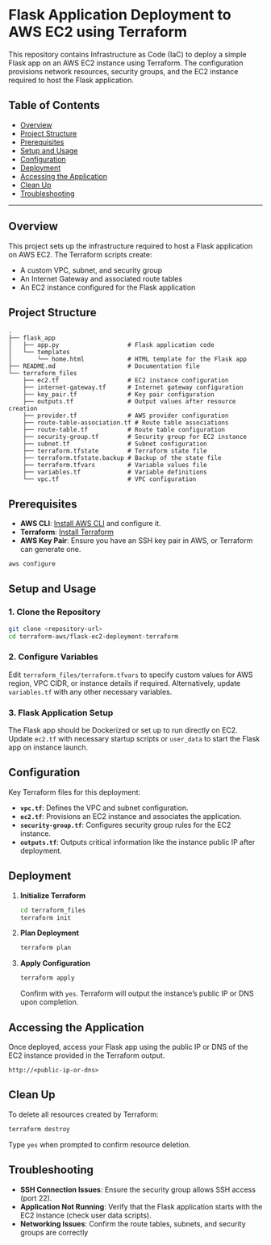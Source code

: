 
# Flask Application Deployment to AWS EC2 using Terraform

This repository contains Infrastructure as Code (IaC) to deploy a simple Flask app on an AWS EC2 instance using Terraform. The configuration provisions network resources, security groups, and the EC2 instance required to host the Flask application.

## Table of Contents
- [Overview](#overview)
- [Project Structure](#project-structure)
- [Prerequisites](#prerequisites)
- [Setup and Usage](#setup-and-usage)
- [Configuration](#configuration)
- [Deployment](#deployment)
- [Accessing the Application](#accessing-the-application)
- [Clean Up](#clean-up)
- [Troubleshooting](#troubleshooting)

---

## Overview

This project sets up the infrastructure required to host a Flask application on AWS EC2. The Terraform scripts create:
- A custom VPC, subnet, and security group
- An Internet Gateway and associated route tables
- An EC2 instance configured for the Flask application

## Project Structure

```plaintext
.
├── flask_app
│   ├── app.py                   # Flask application code
│   └── templates
│       └── home.html            # HTML template for the Flask app
├── README.md                    # Documentation file
└── terraform_files
    ├── ec2.tf                   # EC2 instance configuration
    ├── internet-gateway.tf      # Internet gateway configuration
    ├── key_pair.tf              # Key pair configuration
    ├── outputs.tf               # Output values after resource creation
    ├── provider.tf              # AWS provider configuration
    ├── route-table-association.tf # Route table associations
    ├── route-table.tf           # Route table configuration
    ├── security-group.tf        # Security group for EC2 instance
    ├── subnet.tf                # Subnet configuration
    ├── terraform.tfstate        # Terraform state file
    ├── terraform.tfstate.backup # Backup of the state file
    ├── terraform.tfvars         # Variable values file
    ├── variables.tf             # Variable definitions
    └── vpc.tf                   # VPC configuration
```

## Prerequisites

- **AWS CLI**: [Install AWS CLI](https://docs.aws.amazon.com/cli/latest/userguide/cli-configure-quickstart.html) and configure it.
- **Terraform**: [Install Terraform](https://learn.hashicorp.com/tutorials/terraform/install-cli)
- **AWS Key Pair**: Ensure you have an SSH key pair in AWS, or Terraform can generate one.

```bash
aws configure
```

## Setup and Usage

### 1. Clone the Repository

```bash
git clone <repository-url>
cd terraform-aws/flask-ec2-deployment-terraform
```

### 2. Configure Variables

Edit `terraform_files/terraform.tfvars` to specify custom values for AWS region, VPC CIDR, or instance details if required. Alternatively, update `variables.tf` with any other necessary variables.

### 3. Flask Application Setup

The Flask app should be Dockerized or set up to run directly on EC2. Update `ec2.tf` with necessary startup scripts or `user_data` to start the Flask app on instance launch.

## Configuration

Key Terraform files for this deployment:
- **`vpc.tf`**: Defines the VPC and subnet configuration.
- **`ec2.tf`**: Provisions an EC2 instance and associates the application.
- **`security-group.tf`**: Configures security group rules for the EC2 instance.
- **`outputs.tf`**: Outputs critical information like the instance public IP after deployment.

## Deployment

1. **Initialize Terraform**

   ```bash
   cd terraform_files
   terraform init
   ```

2. **Plan Deployment**

   ```bash
   terraform plan
   ```

3. **Apply Configuration**

   ```bash
   terraform apply
   ```

   Confirm with `yes`. Terraform will output the instance’s public IP or DNS upon completion.

## Accessing the Application

Once deployed, access your Flask app using the public IP or DNS of the EC2 instance provided in the Terraform output.

```plaintext
http://<public-ip-or-dns>
```

## Clean Up

To delete all resources created by Terraform:

```bash
terraform destroy
```

Type `yes` when prompted to confirm resource deletion.

## Troubleshooting

- **SSH Connection Issues**: Ensure the security group allows SSH access (port 22).
- **Application Not Running**: Verify that the Flask application starts with the EC2 instance (check user data scripts).
- **Networking Issues**: Confirm the route tables, subnets, and security groups are correctly